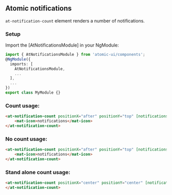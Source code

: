 ## Atomic notifications
`at-notification-count` element renders a number of notifications.

### Setup
Import the [AtNotificationsModule] in your NgModule:

```typescript
import { AtNotificationsModule } from 'atomic-ui/components';
@NgModule({
  imports: [
    AtNotificationsModule,
    ...
  ],
  ...
})
export class MyModule {}
```

### Count usage:

```html
<at-notification-count positionX="after" positionY="top" [notifications]="1">
    <mat-icon>notifications</mat-icon>
</at-notification-count>
```

### No count usage:

```html
<at-notification-count positionX="after" positionY="top" [notifications]="true">
    <mat-icon>notifications</mat-icon>
</at-notification-count>
```

### Stand alone count usage:

```html
<at-notification-count positionX="center" positionY="center" [notifications]="1">
</at-notification-count>
```

